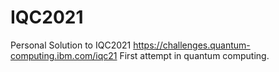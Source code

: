 # IQC2021
Personal Solution to IQC2021
https://challenges.quantum-computing.ibm.com/iqc21
First attempt in quantum computing.
